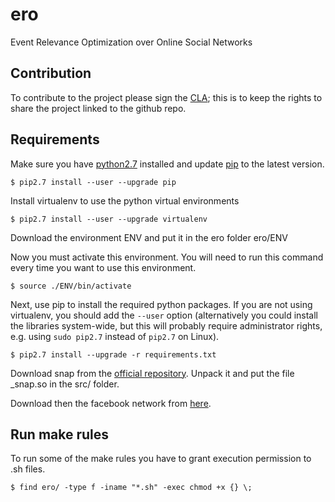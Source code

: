 # ero

Event Relevance Optimization over Online Social Networks

## Contribution

To contribute to the project please sign the [CLA](https://cla-assistant.io/RicCapUnitn/ero); this is to keep the rights to share the project linked to the github repo.

## Requirements

Make sure you have [python2.7](https://www.python.org/downloads/) installed and update [pip](https://pip.pypa.io/en/stable/installing/) to the latest version.

    $ pip2.7 install --user --upgrade pip

Install virtualenv to use the python virtual environments

    $ pip2.7 install --user --upgrade virtualenv

Download the environment ENV and put it in the ero folder ero/ENV

Now you must activate this environment. You will need to run this command every time you want to use this environment.

    $ source ./ENV/bin/activate

Next, use pip to install the required python packages. If you are not using virtualenv, you should add the `--user` option (alternatively you could install the libraries system-wide, but this will probably require administrator rights, e.g. using `sudo pip2.7` instead of `pip2.7` on Linux).

    $ pip2.7 install --upgrade -r requirements.txt

Download snap from the [official repository](http://snap.stanford.edu/snappy/index.html).
Unpack it and put the file \_snap.so in the src/ folder.

Download then the facebook network from [here](http://snap.stanford.edu/data/ego-Facebook.html).

## Run make rules

To run some of the make rules you have to grant execution permission to .sh files.

    $ find ero/ -type f -iname "*.sh" -exec chmod +x {} \;    
